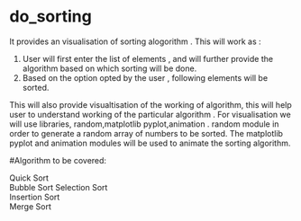 # do_sorting
It provides an visualisation of sorting alogorithm . This will work as :
1. User will first enter the list of elements , and will further provide the algorithm based on which sorting will be done.
2. Based on the option opted by the user , following elements will be sorted.

This will also provide visualtisation of the working of algorithm, this will help user to understand working of the particular algorithm . For visualisation we will use libraries, random,matplotlib pyplot,animation . random module in order to generate a random array of numbers to be sorted. The matplotlib pyplot and animation modules will be used to animate the sorting algorithm. 


#Algorithm to be covered:

Quick Sort	
Bubble Sort	
Selection Sort	
Insertion Sort		
Merge Sort	
